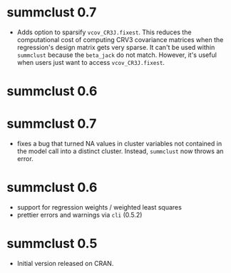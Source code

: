 # summclust 0.7

* Adds option to sparsify `vcov_CR3J.fixest`. This reduces the computational cost of 
  computing CRV3 covariance matrices when the regression's design matrix 
  gets very sparse. It can't be used within `summclust` because the `beta_jack` do not 
  match. However, it's useful when users just want to access `vcov_CR3J.fixest`.

# summclust 0.6

# summclust 0.7

* fixes a bug that turned NA values in cluster variables not contained in the model call into a distinct cluster. Instead, `summclust` now throws an error.

# summclust 0.6

* support for regression weights / weighted least squares
* prettier errors and warnings via `cli` (0.5.2)

# summclust 0.5

* Initial version released on CRAN. 
